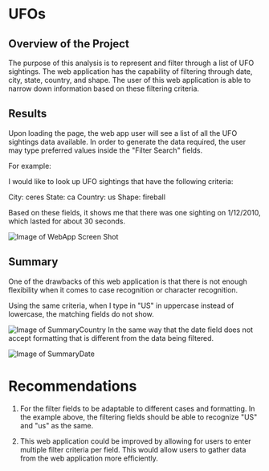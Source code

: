 # UFOs

## Overview of the Project
The purpose of this analysis is to represent and filter through a list of UFO sightings. The web application has the capability of filtering through date, city, state, country, and shape. The user of this web application is able to narrow down information based on these filtering criteria. 

## Results
Upon loading the page, the web app user will see a list of all the UFO sightings data available. In order to generate the data required, the user may type preferred values inside the "Filter Search" fields. 

For example: 

I would like to look up UFO sightings that have the following criteria:

City: ceres
State: ca
Country: us
Shape: fireball

Based on these fields, it shows me that there was one sighting on 1/12/2010, which lasted for about 30 seconds. 

![Image of WebApp Screen Shot]()

## Summary 
One of the drawbacks of this web application is that there is not enough flexibility when it comes to case recognition or character recognition. 

Using the same criteria, when I type in "US" in uppercase instead of lowercase, the matching fields do not show. 

![Image of SummaryCountry]()
In the same way that the date field does not accept formatting that is different from the data being filtered. 

![Image of SummaryDate]()

# Recommendations
1. For the filter fields to be adaptable to different cases and formatting. In the example above, the filtering fields should be able to recognize "US" and "us" as the same. 

2. This web application could be improved by allowing for users to enter multiple filter criteria per field. This would allow users to gather data from the web application more efficiently. 